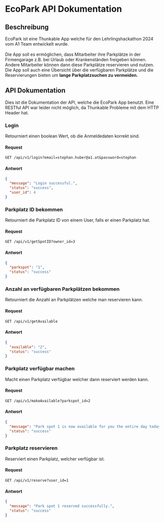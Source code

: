 
# EcoPark API Dokumentation

## Beschreibung
EcoPark ist eine Thunkable App welche für den Lehrlingshackathon 2024 vom A1 Team entwickelt wurde.<br><br>
Die App soll es ermöglichen, dass Mitarbeiter ihre Parkplätze in der Firmengarage z.B. bei Urlaub oder Krankenständen freigeben können. Andere Mitarbeiter können dann diese Parkplätze reservieren und nutzen. Die App soll auch eine Übersicht über die verfügbaren Parkplätze und die Reservierungen bieten um <b>lange Parkplatzsuchen zu vermeiden.</b>

## API Dokumentation
Dies ist die Dokumentation der API, welche die EcoPark App benutzt. Eine RESTful API war leider nicht möglich, da Thunkable Probleme mit dem HTTP Header hat.

### Login
Retourniert einen boolean Wert, ob die Anmeldedaten korrekt sind.
#### Request
```http
GET /api/v1/login?email=stephan.huber@a1.at&password=stephan
```
#### Antwort
```json
{
  "message": "Login successful.",
  "status": "success",
  "user_id": 4
}
```

### Parkplatz ID bekommen
Retourniert die Parkplatz ID von einem User, falls er einen Parkplatz hat.
#### Request
```http
GET /api/v1/getSpotID?owner_id=3
```
#### Antwort
```json
{
  "parkspot": "1",
  "status": "success"
}
```

### Anzahl an verfügbaren Parkplätzen bekommen
Retourniert die Anzahl an Parkplätzen welche man reservieren kann.
#### Request
```http
GET /api/v1/getAvailable
```
#### Antwort
```json
{
  "available": "2",
  "status": "success"
}
```

### Parkplatz verfügbar machen
Macht einen Parkplatz verfügbar welcher dann reserviert werden kann.
#### Request
```http
GET /api/v1/makeAvailable?parkspot_id=2
```
#### Antwort
```json
{
  "message": "Park spot 1 is now available for you the entire day today.",
  "status": "success"
}
```

### Parkplatz reservieren
Reserviert einen Parkplatz, welcher verfügbar ist.
#### Request
```http
GET /api/v1/reserve?user_id=1
```
#### Antwort
```json
{
  "message": "Park spot 1 reserved successfully.",
  "status": "success"
}
```
